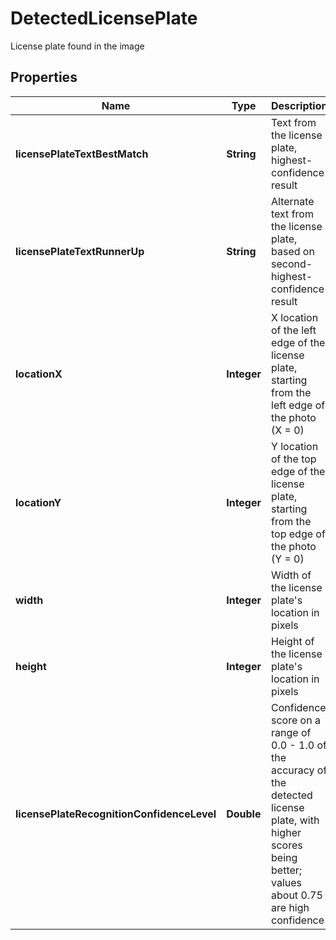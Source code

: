 

# DetectedLicensePlate

License plate found in the image

## Properties

| Name | Type | Description | Notes |
|------------ | ------------- | ------------- | -------------|
|**licensePlateTextBestMatch** | **String** | Text from the license plate, highest-confidence result |  [optional] |
|**licensePlateTextRunnerUp** | **String** | Alternate text from the license plate, based on second-highest-confidence result |  [optional] |
|**locationX** | **Integer** | X location of the left edge of the license plate, starting from the left edge of the photo (X &#x3D; 0) |  [optional] |
|**locationY** | **Integer** | Y location of the top edge of the license plate, starting from the top edge of the photo (Y &#x3D; 0) |  [optional] |
|**width** | **Integer** | Width of the license plate&#39;s location in pixels |  [optional] |
|**height** | **Integer** | Height of the license plate&#39;s location in pixels |  [optional] |
|**licensePlateRecognitionConfidenceLevel** | **Double** | Confidence score on a range of 0.0 - 1.0 of the accuracy of the detected license plate, with higher scores being better; values about 0.75 are high confidence |  [optional] |



